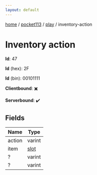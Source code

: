 ```yaml
---
layout: default
---
```


[home](/)  /  [pocket113](/protocol/pocket113)  /  [play](/protocol/pocket113/play)  /  inventory-action

# Inventory action

**Id**: 47

**Id** (hex): 2F

**Id** (bin): 00101111

**Clientbound**: ✖️

**Serverbound**: ✔️

## Fields

Name | Type
---|---
action | varint
item | [slot](/protocol/pocket113/types/slot)
? | varint
? | varint

